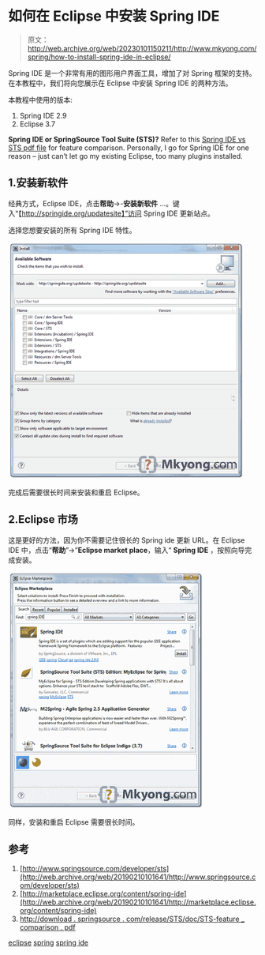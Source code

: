 # 如何在 Eclipse 中安装 Spring IDE

> 原文：<http://web.archive.org/web/20230101150211/http://www.mkyong.com/spring/how-to-install-spring-ide-in-eclipse/>

Spring IDE 是一个非常有用的图形用户界面工具，增加了对 Spring 框架的支持。在本教程中，我们将向您展示在 Eclipse 中安装 Spring IDE 的两种方法。

本教程中使用的版本:

1.  Spring IDE 2.9
2.  Eclipse 3.7

**Spring IDE or SpringSource Tool Suite (STS)?**
Refer to this [Spring IDE vs STS pdf file](http://web.archive.org/web/20190210101641/http://download.springsource.com/release/STS/doc/STS-feature_comparison.pdf) for feature comparison. Personally, I go for Spring IDE for one reason – just can’t let go my existing Eclipse, too many plugins installed.

## 1.安装新软件

经典方式，Eclipse IDE，点击**帮助**->-**安装新软件** …。键入“【http://springide.org/updatesite】”访问 Spring IDE 更新站点。

选择您想要安装的所有 Spring IDE 特性。

![spring ide install new software](img/e4715a5b7efda351e9ac7cb31899ca2d.png "spring-ide-new-software")

完成后需要很长时间来安装和重启 Eclipse。

 ## 2.Eclipse 市场

这是更好的方法，因为你不需要记住很长的 Spring ide 更新 URL。在 Eclipse IDE 中，点击“**帮助**”->”**Eclipse market place**，输入“ **Spring IDE** ，按照向导完成安装。

![spring ide eclipse marketplace](img/e7580b8920e5f88dba20cdfcfe2e5497.png "spring-ide-marketplace")

同样，安装和重启 Eclipse 需要很长时间。

 ## 参考

1.  [http://www.springsource.com/developer/sts](http://web.archive.org/web/20190210101641/http://www.springsource.com/developer/sts)
2.  [http://marketplace.eclipse.org/content/spring-ide](http://web.archive.org/web/20190210101641/http://marketplace.eclipse.org/content/spring-ide)
3.  [http://download . springsource . com/release/STS/doc/STS-feature _ comparison . pdf](http://web.archive.org/web/20190210101641/http://download.springsource.com/release/STS/doc/STS-feature_comparison.pdf)

[eclipse](http://web.archive.org/web/20190210101641/http://www.mkyong.com/tag/eclipse/) [spring](http://web.archive.org/web/20190210101641/http://www.mkyong.com/tag/spring/) [spring ide](http://web.archive.org/web/20190210101641/http://www.mkyong.com/tag/spring-ide/)







